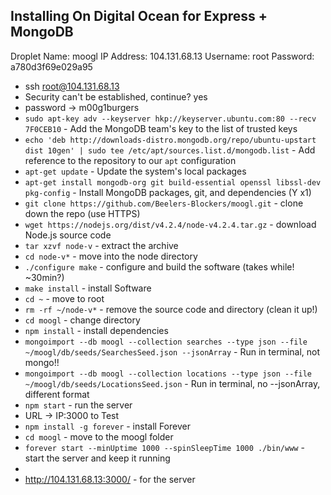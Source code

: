## Installing On Digital Ocean for Express + MongoDB

Droplet Name: moogl
IP Address: 104.131.68.13
Username: root
Password: a780d3f69e029a95

  * ssh root@104.131.68.13
  * Security can't be established, continue? yes
  * password -> m00g1burgers
  * `sudo apt-key adv --keyserver hkp://keyserver.ubuntu.com:80 --recv 7F0CEB10` - Add the MongoDB team's key to the list of trusted keys
  * `echo 'deb http://downloads-distro.mongodb.org/repo/ubuntu-upstart dist 10gen' | sudo tee /etc/apt/sources.list.d/mongodb.list` - Add reference to the repository to our `apt` configuration
  * `apt-get update` - Update the system's local packages
  * `apt-get install mongodb-org git build-essential openssl libssl-dev pkg-config` - Install MongoDB packages, git, and dependencies (Y x1)
  * `git clone https://github.com/Beelers-Blockers/moogl.git` - clone down the repo (use HTTPS)
  * `wget https://nodejs.org/dist/v4.2.4/node-v4.2.4.tar.gz` - download Node.js source code
  * `tar xzvf node-v` - extract the archive
  * `cd node-v*` - move into the node directory
  * `./configure
make` - configure and build the software (takes while! ~30min?)
  * `make install` - install Software
  * `cd ~` - move to root
  * `rm -rf ~/node-v*` - remove the source code and directory (clean it up!)
  * `cd moogl` - change directory
  * `npm install` - install dependencies
  * `mongoimport --db moogl --collection searches --type json --file ~/moogl/db/seeds/SearchesSeed.json --jsonArray` - Run in terminal, not mongo!!
  * `mongoimport --db moogl --collection locations --type json --file ~/moogl/db/seeds/LocationsSeed.json` - Run in terminal, no --jsonArray, different format
  * `npm start` - run the server
  * URL -> IP:3000 to Test
  * `npm install -g forever` - install Forever
  * `cd moogl` - move to the moogl folder
  * `forever start --minUptime 1000 --spinSleepTime 1000 ./bin/www` - start the server and keep it running
  *
  * http://104.131.68.13:3000/ - for the server
